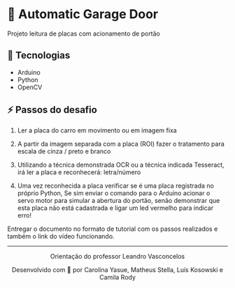# 🚗 Automatic Garage Door

Projeto leitura de placas com acionamento de portão

## 🚀 Tecnologias
- Arduino 
- Python 
- OpenCV

## ⚡ Passos do desafio

1. Ler a placa do carro em movimento ou em imagem fixa

2. A partir da imagem separada com a placa (ROI) fazer o tratamento para escala de cinza / preto e branco

3. Utilizando a técnica demonstrada OCR ou a técnica indicada Tesseract, irá ler a placa e reconhecerá: letra/número

4. Uma vez reconhecida a placa verificar se é uma placa registrada no próprio Python, Se sim enviar o comando para o Arduino acionar o servo motor para simular a abertura do portão, senão demonstrar que esta placa não está cadastrada e ligar um led vermelho para indicar erro!

Entregar o documento no formato de tutorial com os passos realizados e também o link do vídeo funcionando.


---

<p align="center">Orientação do professor Leandro Vasconcelos</p>
<p align="center">Desenvolvido com 💜 por Carolina Yasue, Matheus Stella, Luís Kosowski e Camila Rody</p>
